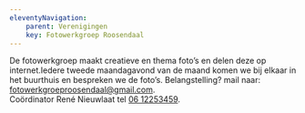 ```yaml
---
eleventyNavigation:
    parent: Verenigingen
    key: Fotowerkgroep Roosendaal
---
```


De fotowerkgroep maakt creatieve en thema foto’s en delen deze op internet.Iedere tweede maandagavond van de maand komen we bij elkaar in het buurthuis en bespreken we de foto’s. Belangstelling? mail naar: [fotowerkgroeproosendaal@gmail.com](mailto:fotowerkgroeproosendaal@gmail.com).  
Coördinator René Nieuwlaat tel [06 12253459](tel:0612253459).
